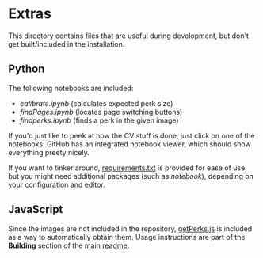 # Extras
This directory contains files that are useful during development, but don't get built/included in the installation.

## Python
The following notebooks are included:
 - *calibrate.ipynb* (calculates expected perk size)
 - *findPages.ipynb* (locates page switching buttons)
 - *findperks.ipynb* (finds a perk in the given image)

If you'd just like to peek at how the CV stuff is done, just click on one of the notebooks. GitHub has an integrated notebook viewer, which should show everything preety nicely.

If you want to tinker around, [requirements.txt](requirements.txt) is provided for ease of use, but you might need additional packages (such as *notebook*), depending on your configuration and editor.

## JavaScript
Since the images are not included in the repository, [getPerks.js](getPerks.js) is included as a way to automatically obtain them. Usage instructions are part of the **Building** section of the main [readme](../README.md).